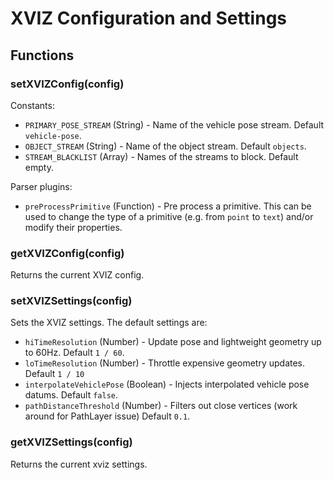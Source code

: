 # XVIZ Configuration and Settings


## Functions

### setXVIZConfig(config)

Constants:

- `PRIMARY_POSE_STREAM` (String) - Name of the vehicle pose stream. Default `vehicle-pose`.
- `OBJECT_STREAM` (String) - Name of the object stream. Default `objects`.
- `STREAM_BLACKLIST` (Array) - Names of the streams to block. Default empty.

Parser plugins:

- `preProcessPrimitive` (Function) - Pre process a primitive. This can be used to change the type of a primitive (e.g. from `point` to `text`) and/or modify their properties.

### getXVIZConfig(config)

Returns the current XVIZ config.


### setXVIZSettings(config)

Sets the XVIZ settings. The default settings are:

- `hiTimeResolution` (Number) - Update pose and lightweight geometry up to 60Hz. Default `1 / 60`.
- `loTimeResolution` (Number) - Throttle expensive geometry updates. Default `1 / 10`
- `interpolateVehiclePose` (Boolean) - Injects interpolated vehicle pose datums. Default `false`.
- `pathDistanceThreshold` (Number) - Filters out close vertices (work around for PathLayer issue) Default `0.1`.


### getXVIZSettings(config)

Returns the current xviz settings.
